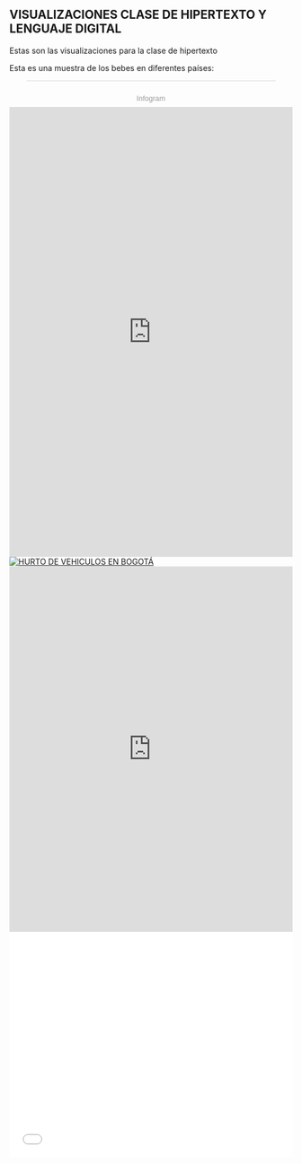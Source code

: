 ## VISUALIZACIONES CLASE DE HIPERTEXTO Y LENGUAJE DIGITAL 

Estas son las visualizaciones para la clase de hipertexto 

Esta es una muestra de los bebes en diferentes países: 
<div class="infogram-embed" data-id="b0a46b41-1ad1-4f45-a5e6-67bc44343987" data-type="interactive" data-title=""></div><script>!function(e,t,s,i){var n="InfogramEmbeds",o=e.getElementsByTagName("script"),d=o[0],r=/^http:/.test(e.location)?"http:":"https:";if(/^\/{2}/.test(i)&&(i=r+i),window[n]&&window[n].initialized)window[n].process&&window[n].process();else if(!e.getElementById(s)){var a=e.createElement("script");a.async=1,a.id=s,a.src=i,d.parentNode.insertBefore(a,d)}}(document,0,"infogram-async","https://e.infogram.com/js/dist/embed-loader-min.js");</script><div style="padding:8px 0;font-family:Arial!important;font-size:13px!important;line-height:15px!important;text-align:center;border-top:1px solid #dadada;margin:0 30px"><br><a href="https://infogram.com" style="color:#989898!important;text-decoration:none!important;" target="_blank" rel="nofollow">Infogram</a></div>


<iframe src="https://uploads.knightlab.com/storymapjs/dc6f0047de752ec354a63da1bad8466d/la-ruta-de-mi-vida/draft.html" frameborder="0" width="100%" height="800"></iframe>

<div class='tableauPlaceholder' id='viz1510710680389' style='position: relative'><noscript><a href='#'><img alt='HURTO DE VEHICULOS EN BOGOTÁ ' src='https:&#47;&#47;public.tableau.com&#47;static&#47;images&#47;HU&#47;HURTODEVEHICULOSENBOGOT&#47;HURTODEVEHICULOSENBOGOT&#47;1_rss.png' style='border: none' /></a></noscript><object class='tableauViz'  style='display:none;'><param name='host_url' value='https%3A%2F%2Fpublic.tableau.com%2F' /> <param name='embed_code_version' value='3' /> <param name='site_root' value='' /><param name='name' value='HURTODEVEHICULOSENBOGOT&#47;HURTODEVEHICULOSENBOGOT' /><param name='tabs' value='no' /><param name='toolbar' value='yes' /><param name='static_image' value='https:&#47;&#47;public.tableau.com&#47;static&#47;images&#47;HU&#47;HURTODEVEHICULOSENBOGOT&#47;HURTODEVEHICULOSENBOGOT&#47;1.png' /> <param name='animate_transition' value='yes' /><param name='display_static_image' value='yes' /><param name='display_spinner' value='yes' /><param name='display_overlay' value='yes' /><param name='display_count' value='yes' /></object></div>                <script type='text/javascript'>                    var divElement = document.getElementById('viz1510710680389');                    var vizElement = divElement.getElementsByTagName('object')[0];                    vizElement.style.width='1200px';vizElement.style.height='3027px';                    var scriptElement = document.createElement('script');                    scriptElement.src = 'https://public.tableau.com/javascripts/api/viz_v1.js';                    vizElement.parentNode.insertBefore(scriptElement, vizElement);                </script>

<iframe src='https://cdn.knightlab.com/libs/timeline3/latest/embed/index.html?source=1DKV52nFj2vuv6DzDhOLA4qboBCq4BZ1Xsg_QPcHb0zQ&font=Default&lang=en&initial_zoom=2&height=650' width='100%' height='650' webkitallowfullscreen mozallowfullscreen allowfullscreen frameborder='0'></iframe>


<iframe id="datawrapper-chart-4zQfx" src="//datawrapper.dwcdn.net/4zQfx/1/" scrolling="no" frameborder="0" allowtransparency="true" allowfullscreen="allowfullscreen" webkitallowfullscreen="webkitallowfullscreen" mozallowfullscreen="mozallowfullscreen" oallowfullscreen="oallowfullscreen" msallowfullscreen="msallowfullscreen" style="width: 0; min-width: 100% !important;" height="400"></iframe><script type="text/javascript">if("undefined"==typeof window.datawrapper)window.datawrapper={};window.datawrapper["4zQfx"]={},window.datawrapper["4zQfx"].embedDeltas={"100":525,"200":500,"300":425,"400":425,"500":400,"600":400,"700":400,"800":375,"900":375,"1000":375},window.datawrapper["4zQfx"].iframe=document.getElementById("datawrapper-chart-4zQfx"),window.datawrapper["4zQfx"].iframe.style.height=window.datawrapper["4zQfx"].embedDeltas[Math.min(1e3,Math.max(100*Math.floor(window.datawrapper["4zQfx"].iframe.offsetWidth/100),100))]+"px",window.addEventListener("message",function(a){if("undefined"!=typeof a.data["datawrapper-height"])for(var b in a.data["datawrapper-height"])if("4zQfx"==b)window.datawrapper["4zQfx"].iframe.style.height=a.data["datawrapper-height"][b]+"px"});</script>
